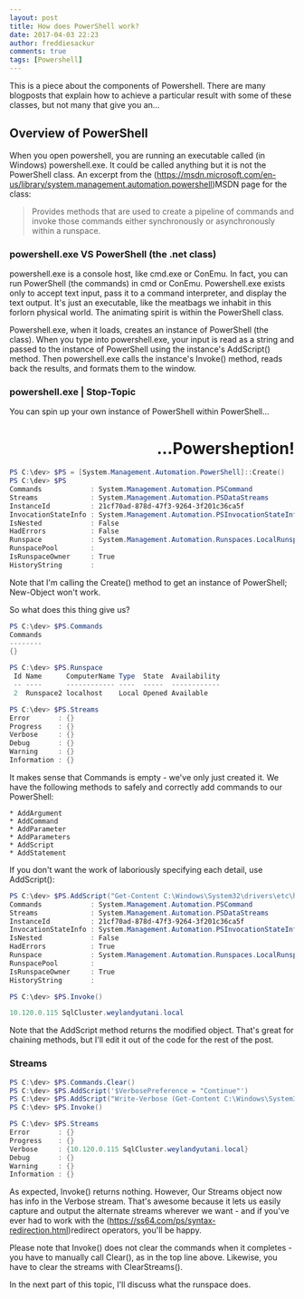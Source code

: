 ```yaml
---
layout: post
title: How does PowerShell work?
date: 2017-04-03 22:23
author: freddiesackur
comments: true
tags: [Powershell]
---
```

This is a piece about the components of Powershell. There are many blogposts that explain how to achieve a particular result with some of these classes, but not many that give you an...


## Overview of PowerShell
When you open powershell, you are running an executable called (in Windows) powershell.exe. It could be called anything but it is not the PowerShell class. An excerpt from the (https://msdn.microsoft.com/en-us/library/system.management.automation.powershell)MSDN page for the class:
<blockquote>Provides methods that are used to create a pipeline of commands and invoke those commands either synchronously or asynchronously within a runspace.</blockquote>


### powershell.exe VS PowerShell (the .net class)
powershell.exe is a console host, like cmd.exe or ConEmu. In fact, you can run PowerShell (the commands) in cmd or ConEmu. Powershell.exe exists only to accept text input, pass it to a command interpreter, and display the text output. It's just an executable, like the meatbags we inhabit in this forlorn physical world. The animating spirit is within the PowerShell class.

Powershell.exe, when it loads, creates an instance of PowerShell (the class). When you type into powershell.exe, your input is read as a string and passed to the instance of PowerShell using the instance's AddScript() method. Then powershell.exe calls the instance's Invoke() method, reads back the results, and formats them to the window.


### powershell.exe | Stop-Topic


You can spin up your own instance of PowerShell within PowerShell...

<h1 style="text-align:right;">...Powersheption!</h1>

```powershell
PS C:\dev> $PS = [System.Management.Automation.PowerShell]::Create()
PS C:\dev> $PS
Commands            : System.Management.Automation.PSCommand
Streams             : System.Management.Automation.PSDataStreams
InstanceId          : 21cf70ad-878d-47f3-9264-3f201c36ca5f
InvocationStateInfo : System.Management.Automation.PSInvocationStateInfo
IsNested            : False
HadErrors           : False
Runspace            : System.Management.Automation.Runspaces.LocalRunspace
RunspacePool        :
IsRunspaceOwner     : True
HistoryString       :
```
Note that I'm calling the Create() method to get an instance of PowerShell; New-Object won't work.

So what does this thing give us?
```powershell
PS C:\dev> $PS.Commands
Commands
--------
{}

PS C:\dev> $PS.Runspace
 Id Name      ComputerName Type  State  Availability
 -- ----      ------------ ----  -----  ------------
 2  Runspace2 localhost    Local Opened Available

PS C:\dev> $PS.Streams
Error       : {}
Progress    : {}
Verbose     : {}
Debug       : {}
Warning     : {}
Information : {}

```
It makes sense that Commands is empty - we've only just created it. We have the following methods to safely and correctly add commands to our PowerShell:

	* AddArgument
	* AddCommand
	* AddParameter
	* AddParameters
	* AddScript
	* AddStatement

If you don't want the work of laboriously specifying each detail, use AddScript():
```powershell
PS C:\dev> $PS.AddScript("Get-Content C:\Windows\System32\drivers\etc\hosts | Select-String 'SqlCluster'")
Commands            : System.Management.Automation.PSCommand
Streams             : System.Management.Automation.PSDataStreams
InstanceId          : 21cf70ad-878d-47f3-9264-3f201c36ca5f
InvocationStateInfo : System.Management.Automation.PSInvocationStateInfo
IsNested            : False
HadErrors           : True
Runspace            : System.Management.Automation.Runspaces.LocalRunspace
RunspacePool        :
IsRunspaceOwner     : True
HistoryString       :

PS C:\dev> $PS.Invoke()

10.120.0.115 SqlCluster.weylandyutani.local
```
Note that the AddScript method returns the modified object. That's great for chaining methods, but I'll edit it out of the code for the rest of the post.


### Streams
```powershell
PS C:\dev> $PS.Commands.Clear()
PS C:\dev> $PS.AddScript('$VerbosePreference = "Continue"')
PS C:\dev> $PS.AddScript("Write-Verbose (Get-Content C:\Windows\System32\drivers\etc\hosts | Select-String 'SqlCluster')")
PS C:\dev> $PS.Invoke()

PS C:\dev> $PS.Streams
Error       : {}
Progress    : {}
Verbose     : {10.120.0.115 SqlCluster.weylandyutani.local}
Debug       : {}
Warning     : {}
Information : {}
```
As expected, Invoke() returns nothing. However, Our Streams object now has info in the Verbose stream. That's awesome because it lets us easily capture and output the alternate streams wherever we want - and if you've ever had to work with the (https://ss64.com/ps/syntax-redirection.html)redirect operators, you'll be happy.

Please note that Invoke() does not clear the commands when it completes - you have to manually call Clear(), as in the top line above. Likewise, you have to clear the streams with ClearStreams().

In the next part of this topic, I'll discuss what the runspace does.
